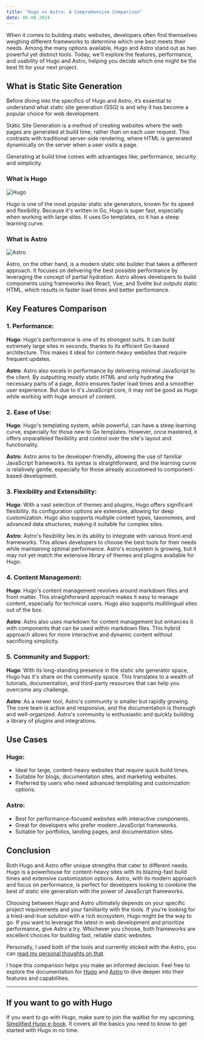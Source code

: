 ```yaml
---
title: "Hugo vs Astro: A Comprehensive Comparison"
date: 06.08.2024
---
```


When it comes to building static websites, developers often find themselves weighing different frameworks to determine which one best meets their needs. Among the many options available, Hugo and Astro stand out as two powerful yet distinct tools. Today, we'll explore the features, performance, and usability of Hugo and Astro, helping you decide which one might be the best fit for your next project.

## What is Static Site Generation

Before diving into the specifics of Hugo and Astro, it’s essential to understand what static site generation (SSG) is and why it has become a popular choice for web development.

Static Site Generation is a method of creating websites where the web pages are generated at build time, rather than on each user request. This contrasts with traditional server-side rendering, where HTML is generated dynamically on the server when a user visits a page.

Generating at build time comes with advantages like; performance, security and simplicity.

### What is Hugo 

![Hugo](/images/hugo.png)

Hugo is one of the most popular static site generators, known for its speed and flexibility. Because it's written in Go, Hugo is super fast, especially when working with large sites. It uses Go templates, so it has a steep learning curve.

### What is Astro

![Astro](/images/astro.png)

Astro, on the other hand, is a modern static site builder that takes a different approach. It focuses on delivering the best possible performance by leveraging the concept of partial hydration. Astro allows developers to build components using frameworks like React, Vue, and Svelte but outputs static HTML, which results in faster load times and better performance.

## Key Features Comparison

### 1. Performance:

**Hugo**: Hugo's performance is one of its strongest suits. It can build extremely large sites in seconds, thanks to its efficient Go-based architecture. This makes it ideal for content-heavy websites that require frequent updates.

**Astro**: Astro also excels in performance by delivering minimal JavaScript to the client. By outputting mostly static HTML and only hydrating the necessary parts of a page, Astro ensures faster load times and a smoother user experience. But due to it's JavaScript core, it may not be good as Hugo while working with huge amount of content.

### 2. Ease of Use:

**Hugo**: Hugo's templating system, while powerful, can have a steep learning curve, especially for those new to Go templates. However, once mastered, it offers unparalleled flexibility and control over the site's layout and functionality.

**Astro**: Astro aims to be developer-friendly, allowing the use of familiar JavaScript frameworks. Its syntax is straightforward, and the learning curve is relatively gentle, especially for those already accustomed to component-based development.

### 3. Flexibility and Extensibility:

**Hugo**: With a vast selection of themes and plugins, Hugo offers significant flexibility. Its configuration options are extensive, allowing for deep customization. Hugo also supports multiple content types, taxonomies, and advanced data structures, making it suitable for complex sites.

**Astro**: Astro's flexibility lies in its ability to integrate with various front-end frameworks. This allows developers to choose the best tools for their needs while maintaining optimal performance. Astro's ecosystem is growing, but it may not yet match the extensive library of themes and plugins available for Hugo.

### 4. Content Management:

**Hugo**: Hugo's content management revolves around markdown files and front matter. This straightforward approach makes it easy to manage content, especially for technical users. Hugo also supports multilingual sites out of the box.

**Astro**: Astro also uses markdown for content management but enhances it with components that can be used within markdown files. This hybrid approach allows for more interactive and dynamic content without sacrificing simplicity.

### 5. Community and Support:

**Hugo**: With its long-standing presence in the static site generator space, Hugo has it's share on the community space. This translates to a wealth of tutorials, documentation, and third-party resources that can help you overcome any challenge.

**Astro**: As a newer tool, Astro's community is smaller but rapidly growing. The core team is active and responsive, and the documentation is thorough and well-organized. Astro's community is enthusiastic and quickly building a library of plugins and integrations.

## Use Cases

### Hugo:

- Ideal for large, content-heavy websites that require quick build times.
- Suitable for blogs, documentation sites, and marketing websites.
- Preferred by users who need advanced templating and customization options.

### Astro:

- Best for performance-focused websites with interactive components.
- Great for developers who prefer modern JavaScript frameworks.
- Suitable for portfolios, landing pages, and documentation sites.

## Conclusion

Both Hugo and Astro offer unique strengths that cater to different needs. Hugo is a powerhouse for content-heavy sites with its blazing-fast build times and extensive customization options. Astro, with its modern approach and focus on performance, is perfect for developers looking to combine the best of static site generation with the power of JavaScript frameworks.

Choosing between Hugo and Astro ultimately depends on your specific project requirements and your familiarity with the tools. If you're looking for a tried-and-true solution with a rich ecosystem, Hugo might be the way to go. If you want to leverage the latest in web development and prioritize performance, give Astro a try. Whichever you choose, both frameworks are excellent choices for building fast, reliable static websites.

Personally, I used both of the tools and currently sticked with the Astro, you can [read my personal thoughts on that](https://berkaycubuk.com/blog/switching-to-astro-from-hugo).

I hope this comparison helps you make an informed decision. Feel free to explore the documentation for [Hugo](https://gohugo.io/documentation/) and [Astro](https://docs.astro.build/en/getting-started/) to dive deeper into their features and capabilities.

---

## If you want to go with Hugo

If you want to go with Hugo, make sure to join the waitlist for my upcoming [Simplified Hugo e-book](https://berkaycubuk.com/simplified-hugo/). It covers all the basics you need to know to get started with Hugo in no time.
